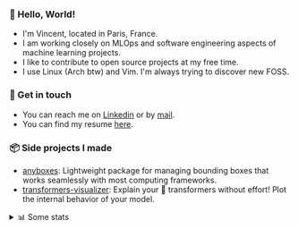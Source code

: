 ### 👋 Hello, World!

- I'm Vincent, located in Paris, France.
- I am working closely on MLOps and software engineering aspects of machine learning projects.
- I like to contribute to open source projects at my free time.
- I use Linux (Arch btw) and Vim. I'm always trying to discover new FOSS.

### 🔗 Get in touch

- You can reach me on [Linkedin](https://www.linkedin.com/in/vincent-duchauffour-3a9641155/) or by [mail](mailto:vincent.duchauffour@proton.me).
- You can find my resume [here](https://raw.githubusercontent.com/VDuchauffour/resume/main/resume.pdf).

### 📦 Side projects I made

- [anyboxes](https://github.com/VDuchauffour/anyboxes): Lightweight package for managing bounding boxes that works seamlessly with most computing frameworks.
- [transformers-visualizer](https://github.com/VDuchauffour/transformers-visualizer): Explain your 🤗 transformers without effort! Plot the internal behavior of your model. 

<details><summary>📊 Some stats</summary>  
  
<p align="center">
  <img alt="VDuchauffour's github stats" src="https://github-readme-stats.vercel.app/api?username=VDuchauffour&include_all_commits=true&show_icons=true&theme=react"/>
  <br />
  <img alt="VDuchauffour's streak stats" src="https://streak-stats.demolab.com?user=VDuchauffour&theme=react"/>
  <br />
  <img alt="VDuchauffour's language stats" src="https://github-readme-stats.vercel.app/api/top-langs/?username=VDuchauffour&count_private=true&include_all_commits=true&show_icons=true&layout=compact&theme=react"/>
  <!--   <br />
  <img alt="VDuchauffour's Wakatime stats" src="https://github-readme-stats.vercel.app/api/wakatime?username=VDuchauffour&theme=react"/> -->
</p>

#### 🧭 Wakatime stats
<!--START_SECTION:waka-->
![Code Time](http://img.shields.io/badge/Code%20Time-2%2C073%20hrs%2025%20mins-blue)

![Lines of code](https://img.shields.io/badge/From%20Hello%20World%20I%27ve%20Written-4.9%20million%20lines%20of%20code-blue)

**🐱 My GitHub Data** 

> 📦 983.6 kB Used in GitHub's Storage 
 > 
> 🏆 727 Contributions in the Year 2024
 > 
> 🚫 Not Opted to Hire
 > 
> 📜 9 Public Repositories 
 > 
> 🔑 2 Private Repositories 
 > 
**I'm an Early 🐤** 

```text
🌞 Morning                496 commits         ██░░░░░░░░░░░░░░░░░░░░░░░   08.11 % 
🌆 Daytime                3561 commits        ███████████████░░░░░░░░░░   58.24 % 
🌃 Evening                1660 commits        ███████░░░░░░░░░░░░░░░░░░   27.15 % 
🌙 Night                  397 commits         ██░░░░░░░░░░░░░░░░░░░░░░░   06.49 % 
```
📅 **I'm Most Productive on Monday** 

```text
Monday                   1340 commits        █████░░░░░░░░░░░░░░░░░░░░   21.92 % 
Tuesday                  1269 commits        █████░░░░░░░░░░░░░░░░░░░░   20.76 % 
Wednesday                978 commits         ████░░░░░░░░░░░░░░░░░░░░░   16.00 % 
Thursday                 1175 commits        █████░░░░░░░░░░░░░░░░░░░░   19.22 % 
Friday                   954 commits         ████░░░░░░░░░░░░░░░░░░░░░   15.60 % 
Saturday                 103 commits         ░░░░░░░░░░░░░░░░░░░░░░░░░   01.68 % 
Sunday                   295 commits         █░░░░░░░░░░░░░░░░░░░░░░░░   04.82 % 
```


📊 **This Week I Spent My Time On** 

```text
💬 Programming Languages: 
C++                      15 hrs 11 mins      ██████████████████████░░░   88.72 % 
YAML                     1 hr 14 mins        ██░░░░░░░░░░░░░░░░░░░░░░░   07.25 % 
Python                   23 mins             █░░░░░░░░░░░░░░░░░░░░░░░░   02.25 % 
INI                      12 mins             ░░░░░░░░░░░░░░░░░░░░░░░░░   01.22 % 
TOML                     3 mins              ░░░░░░░░░░░░░░░░░░░░░░░░░   00.30 % 
```


 Last Updated on 23/08/2024 00:45:08 UTC
<!--END_SECTION:waka-->
</details>
